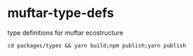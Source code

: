 # muftar-type-defs
type definitions for muftar ecostructure

```
cd packages/types && yarn build;npm publish;yarn publish
```